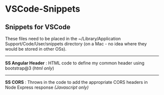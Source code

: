 # VSCode-Snippets

## Snippets for VSCode

These files need to be placed in the ~/Library/Application Support/Code/User/snippets directory (on a Mac - no idea where they would be stored in other OSs).

---

**SS Angular Header**
  : HTML code to define my common header using bootstrap@3 (*html only*)

---
  
**SS CORS**
  : Throws in the code to add the appropriate CORS headers in Node Express response *(Javascript only)*
